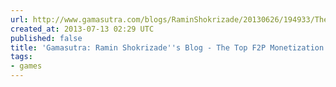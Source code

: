 ```yaml
---
url: http://www.gamasutra.com/blogs/RaminShokrizade/20130626/194933/The_Top_F2P_Monetization_Tricks.php
created_at: 2013-07-13 02:29 UTC
published: false
title: 'Gamasutra: Ramin Shokrizade''s Blog - The Top F2P Monetization Tricks'
tags:
- games
---
```



